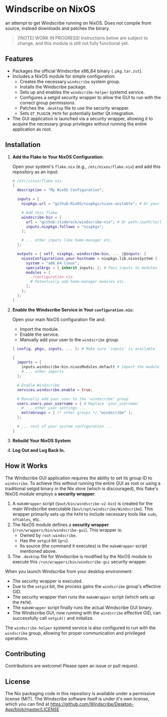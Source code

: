 # Windscribe on NixOS

an attempt to get Windscribe running on NixOS. Does not compile from source, instead downloads and patches the binary.

> [!NOTE] WORK IN PROGRESS! Instructions below are subject to change, and this module is still not fully functional yet.

## Features

*   Packages the official Windscribe x86_64 binary (`.pkg.tar.zst`).
*   Includes a NixOS module for simple configuration:
    *   Creates the necessary `windscribe` system group.
    *   Installs the Windscribe package.
    *   Sets up and enables the `windscribe-helper` systemd service.
    *   Configures a setgid security wrapper to allow the GUI to run with the correct group permissions.
    *   Patches the `.desktop` file to use the security wrapper.
    *   Sets `QT_PLUGIN_PATH` for potentially better Qt integration.
*   The GUI application is launched via a security wrapper, allowing it to acquire the necessary group privileges without running the entire application as root.

## Installation

1.  **Add the Flake to Your NixOS Configuration:**

    Open your system's `flake.nix` (e.g., `/etc/nixos/flake.nix`) and add this repository as an input:

    ```nix
    # /etc/nixos/flake.nix
    {
      description = "My NixOS Configuration";

      inputs = {
        nixpkgs.url = "github:NixOS/nixpkgs/nixos-unstable"; # Or your preferred branch

        # Add this flake
        windscribe-bin = {
          url = "github:itzderock/windscribe-nix"; # Or path:/path/to/local/repo
          inputs.nixpkgs.follows = "nixpkgs"; 
        };

        # ... other inputs like home-manager etc.
      };

      outputs = { self, nixpkgs, windscribe-bin, ... }@inputs: {
        nixosConfigurations.your-hostname = nixpkgs.lib.nixosSystem {
          system = "x86_64-linux";
          specialArgs = { inherit inputs; }; # Pass inputs to modules
          modules = [
            ./configuration.nix
            # Potentially add home-manager modules etc.
          ];
        };
      };
    }
    ```

2.  **Enable the Windscribe Service in Your `configuration.nix`:**

    Open your main NixOS configuration file and:
    *   Import the module.
    *   Enable the service.
    *   Manually add your user to the `windscribe` group.

    ```nix
    { config, pkgs, inputs, ... }: # Make sure 'inputs' is available

    {
      imports = [
        inputs.windscribe-bin.nixosModules.default # Import the module
        # ... other imports
      ];

      # Enable Windscribe
      services.windscribe.enable = true;

      # Manually add your user to the 'windscribe' group
      users.users.your_username = { # Replace 'your_username'
        # ... other user settings ...
        extraGroups = [ /* other groups */ "windscribe" ];
      };

      # ... rest of your system configuration ...
    }
    ```

3.  **Rebuild Your NixOS System**
4.  **Log Out and Log Back In.** 

## How it Works

The Windscribe GUI application requires the ability to set its group ID to `windscribe`. To achieve this without running the entire GUI as root or using a traditional setgid binary in the Nix store (which is discouraged), this flake's NixOS module employs a **security wrapper**:

1.  A `makeWrapper` script (`$out/bin/windscribe-v2-bin`) is created for the main Windscribe executable (`$out/opt/windscribe/Windscribe`). This wrapper primarily sets up the `PATH` to include necessary tools like `sudo`, `nftables`, etc.
2.  The NixOS module defines a **security wrapper** (`/run/wrappers/bin/windscribe-gui`). This wrapper is:
    *   Owned by `root:windscribe`.
    *   Has the `setgid` bit (`g+s`).
    *   Its source (the command it executes) is the `makeWrapper` script mentioned above.
3.  The `.desktop` file for Windscribe is modified by the NixOS module to execute this `/run/wrappers/bin/windscribe-gui` security wrapper.

When you launch Windscribe from your desktop environment:
*   The security wrapper is executed.
*   Due to the `setgid` bit, the process gains the `windscribe` group's effective GID.
*   The security wrapper then runs the `makeWrapper` script (which sets up the `PATH`).
*   The `makeWrapper` script finally runs the actual Windscribe GUI binary.
*   The Windscribe GUI, now running with the `windscribe` effective GID, can successfully call `setgid()` and initialize.

The `windscribe-helper` systemd service is also configured to run with the `windscribe` group, allowing for proper communication and privileged operations.

## Contributing

Contributions are welcome! Please open an issue or pull request.

## License

The Nix packaging code in this repository is available under a permissive license (MIT). The Windscribe software itself is under it's own license, which you can find at https://github.com/Windscribe/Desktop-App/blob/master/LICENSE
